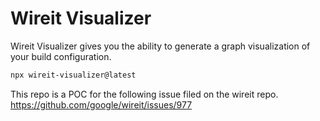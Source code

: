 # Wireit Visualizer

Wireit Visualizer gives you the ability to generate a graph visualization of your build configuration.

```bash
npx wireit-visualizer@latest
```

This repo is a POC for the following issue filed on the wireit repo. https://github.com/google/wireit/issues/977
